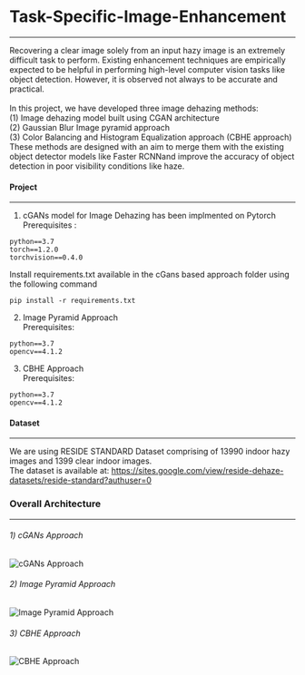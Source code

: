 # Task-Specific-Image-Enhancement
____________________________________________________________________________________________________

Recovering a clear image solely from an input hazy image is an extremely difficult task to perform. Existing enhancement techniques are empirically expected to be helpful in performing high-level computer vision tasks like object detection. However, it is observed not always to be accurate and practical. <br/><br/>
In this project, we have developed three image dehazing methods:<br/>
(1) Image dehazing model built using CGAN architecture <br/>
(2) Gaussian Blur Image pyramid approach <br/>
(3) Color Balancing and Histogram Equalization approach (CBHE approach) <br/> 
These methods are designed with an aim to merge them with the existing object detector models like Faster RCNNand improve the accuracy
of object detection in poor visibility conditions like haze.

#### Project
____________________________________________________________________________________________________

1) cGANs model for Image Dehazing has been implmented on Pytorch <br/>
Prerequisites : 
```
python==3.7
torch==1.2.0
torchvision==0.4.0

```
Install requirements.txt available in the cGans based approach folder using the following command
```
pip install -r requirements.txt
```
2) Image Pyramid Approach <br/>
Prerequisites:
```
python==3.7
opencv==4.1.2
```
3) CBHE Approach <br/>
Prerequisites:
```
python==3.7
opencv==4.1.2
```
#### Dataset
____________________________________________________________________________________________________
We are using RESIDE STANDARD Dataset comprising of 13990 indoor hazy images and 1399 clear indoor images.<br/>
The dataset is available at: https://sites.google.com/view/reside-dehaze-datasets/reside-standard?authuser=0

### Overall Architecture
____________________________________________________________________________________________________

###### 1) cGANs Approach

![cGANs Approach](https://drive.google.com/open?id=1eii3EIG7yxPRby-o-YOfwI5dUoOx5jMg)

###### 2) Image Pyramid Approach

![Image Pyramid Approach](https://drive.google.com/open?id=1_4o5m91vQascrBxAs_1HWQ9ERC--8RlL)

###### 3) CBHE Approach

![CBHE Approach](https://drive.google.com/open?id=141tfKm-XbsOCGX6ZtQQT9IrTDWzKCq-7 )






 



